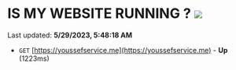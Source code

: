# IS MY WEBSITE RUNNING ? [![](https://img.shields.io/static/v1?label=Sponsor&message=%E2%9D%A4&logo=GitHub&color=%23fe8e86)](https://github.com/sponsors/<username>)

Last updated: **5/29/2023, 5:48:18 AM**

- `GET` [https://youssefservice.me](https://youssefservice.me) - **Up** (1223ms)
